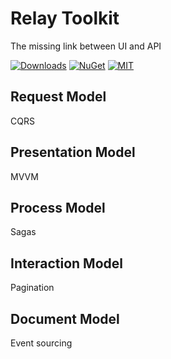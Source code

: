 # Relay Toolkit
The missing link between UI and API

[![Downloads](https://img.shields.io/nuget/dt/RelayTk.svg)](https://www.nuget.org/packages/RelayTk)
[![NuGet](https://img.shields.io/nuget/v/RelayTk.svg)](https://www.nuget.org/packages/RelayTk)
[![MIT](https://img.shields.io/badge/license-MIT-blue.svg)](https://github.com/vborovikov/relay/blob/master/LICENSE)

## Request Model
CQRS

## Presentation Model
MVVM

## Process Model
Sagas

## Interaction Model
Pagination

## Document Model
Event sourcing